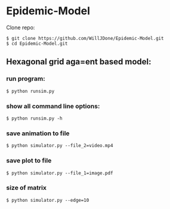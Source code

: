 # Epidemic-Model
Clone repo:
```
$ git clone https://github.com/WillJDone/Epidemic-Model.git
$ cd Epidemic-Model.git
```

## Hexagonal grid aga=ent based model:
### run program:
```
$ python runsim.py
```

### show all command line options:
```
$ python runsim.py -h
```

### save animation to file
```
$ python simulator.py --file_2=video.mp4
```

### save plot to file
```
$ python simulator.py --file_1=image.pdf
```

### size of matrix
```
$ python simulator.py --edge=10
```